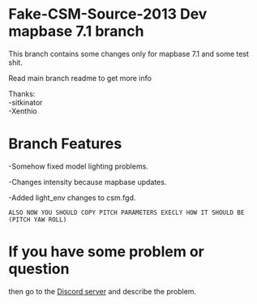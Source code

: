 # Fake-CSM-Source-2013 Dev mapbase 7.1 branch
This branch contains some changes only for mapbase 7.1 and some test shit.

Read main branch readme to get more info

Thanks:        
-sitkinator      
-Xenthio

# Branch Features

-Somehow fixed model lighting problems.

-Changes intensity because mapbase updates.

-Added light_env changes to csm.fgd.

`ALSO NOW YOU SHOULD COPY PITCH PARAMETERS EXECLY HOW IT SHOULD BE (PITCH YAW ROLL)`

# If you have some problem or question
then go to the [Discord server](https://discord.gg/DaBHDTwAU7) and describe the problem.
